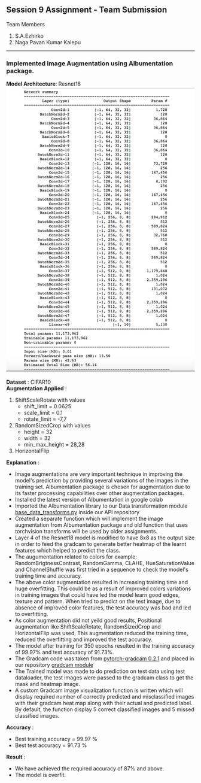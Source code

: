 ## Session 9 Assignment - Team Submission
Team Members
1. S.A.Ezhirko
2. Naga Pavan Kumar Kalepu
**********************************************************************************************************************
### Implemented Image Augmentation using Albumentation package.
**Model Architecture**: Resnet18 <br />
![](Images/Resnet18.jpeg)   
<br />
**Dataset** : CIFAR10 <br />
**Augmentation Applied** : 
1. ShiftScaleRotate with values
   * shift_limit = 0.0625
   * scale_limit = 0.1
   * rotate_limit = -7,7
2. RandomSizedCrop with values
   * height = 32
   * width = 32
   * min_max_height = 28,28
3. HorizontalFlip

**Explanation** : <br />
* Image augmentations are very important technique in improving the model's prediction by providing several variations of the images in the training set. Albumentation package is chosen for augmentation due to its faster processing capabilities over other augmentation packages.
* Installed the latest version of Albumentation in google colab
* Imported the Albumentation library to our Data transformation module [base_data_transforms.py](https://github.com/eva5covergence/EVA5_AI_Projects_new/blob/master/data/data_transforms/base_data_transforms.py) inside our API repository
* Created a separate function which will implement the image augmentation from Albumentation package and old function that uses torchvision transforms will be used by older assignments.
* Layer 4 of the Resnet18 model is modified to have 8x8 as the output size in order to feed the gradcam to generate better heatmap of the learnt features which helped to predict the class.   
* The augumentation related to colors for example: RandomBrigtnessContrast, RandomGamma, CLAHE, HueSaturationValue and ChannelShuffle was first tried in a sequence to check the model's training time and accuracy.
* The above color augmentation resulted in increasing training time and huge overfitting. This could be as a result of improved colors variations in training images that could have led the model learn good edges, texture and pattern. When tried to predict on the test image, due to absence of improved color features, the test accuracy was bad and led to overfitting.
* As color augmentation did not yeild good results, Positional augmentation like ShiftScaleRotate, RandomSizedCrop and HorizontalFlip was used. This augmentation reduced the training time, reduced the overfitting and improved the test accuracy.
* The model after training for 350 epochs resulted in the training accuracy of 99.97% and test accuracy of 91.73%.
* The Gradcam code was taken from [pytorch-gradcam 0.2.1](https://pypi.org/project/pytorch-gradcam/#files) and placed in our repository [gradcam module](https://github.com/eva5covergence/EVA5_AI_Projects_new/tree/master/models/gradcam)
* The Trained model was made to do prediction on test data using test dataloader, the test images were passed to the gradcam class to get the mask and heatmap image. 
* A custom Gradcam image visualization function is written which will display required number of correctly predicted and misclassified images with their gradcam heat map along with their actual and predicted label. By default, the function display 5 correct classified images and 5 missed classified images.

**Accuracy** : <br />
* Best training accuracy = 99.97 %
* Best test accuracy = 91.73 %

**Result** : <br />
* We have achieved the required accuracy of 87% and above.
* The model is overfit.

